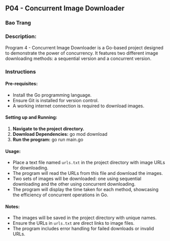 ## P04 - Concurrent Image Downloader
### Bao Trang

### Description:
Program 4 - Concurrent Image Downloader is a Go-based project designed to demonstrate the power of concurrency. It features two different image downloading methods: a sequential version and a concurrent version.

### Instructions

#### Pre-requisites:
- Install the Go programming language.
- Ensure Git is installed for version control.
- A working internet connection is required to download images.

#### Setting up and Running:
1. **Navigate to the project directory.**
2. **Download Dependencies:** go mod download
3. **Run the program:** go run main.go

#### Usage:
- Place a text file named `urls.txt` in the project directory with image URLs for downloading.
- The program will read the URLs from this file and download the images.
- Two sets of images will be downloaded: one using sequential downloading and the other using concurrent downloading.
- The program will display the time taken for each method, showcasing the efficiency of concurrent operations in Go.

#### Notes:
- The images will be saved in the project directory with unique names.
- Ensure the URLs in `urls.txt` are direct links to image files.
- The program includes error handling for failed downloads or invalid URLs.
